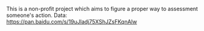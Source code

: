 This is a non-profit project which aims to figure a proper way to assessment someone's action.
Data: https://pan.baidu.com/s/19uJladj75XShJZsFKqnAIw
